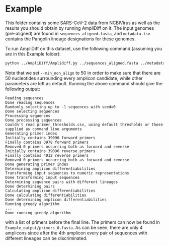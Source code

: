 # Example

This folder contains some SARS-CoV-2 data from NCBIVirus as well as the results you should obtain by running AmpliDiff on it. The input genomes (pre-aligned) are found in `sequences_aligned.fasta`, and `metadata.tsv` contains the Pangolin lineage designations for these genomes.


To run AmpliDiff on this dataset, use the following command (assuming you are in this Example folder):
```bash
python ../AmpliDiff/Amplidiff.py ../sequences_aligned.fasta ../metadata.tsv --min_non_align 50 -o Example_output/
```
Note that we set `--min_non_align` to 50 in order to make sure that there are 50 nucleotides surrounding every amplicon candidate, while other parameters are left as default.
Running the above command should give the following output:
```
Reading sequences
Done reading sequences
Randomly selecting up to -1 sequences with seed=0
Done selecting sequences
Processing sequences
Done processing sequences
Couldn't read primer_thresholds.csv, using default thresholds or those supplied as command line arguments
Generating primer index
Initially contains 39096 forward primers
Finally contains 3978 forward primers
Removed 0 primers occurring both as forward and reverse
Initially contains 39096 reverse primers
Finally contains 4012 reverse primers
Removed 0 primers occurring both as forward and reverse
Done generating primer index
Determining amplicon differentiabilities
Transforming input sequences to numeric representations
Done transforming input sequences
Determining sequence pairs with different lineages
Done determining pairs
Calculating amplicon differentiabilities
Done calculating differentiabilities
Done determining amplicon differentiabilities
Running greedy algorithm
...
Done running greedy algorithm
```
with a list of primers before the final line. The primers can now be found in `Example_output/primers_0.fasta`. As can be seen, there are only 4 amplicons since after the 4th amplicon every pair of sequences with different lineages can be discriminated.
